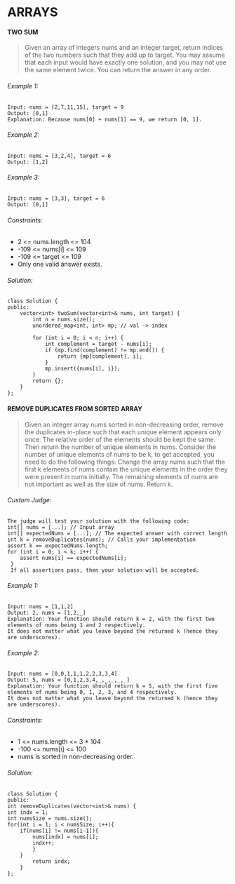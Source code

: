 # ARRAYS  
#### TWO SUM
> Given an array of integers nums and an integer target, return indices of the two numbers such that they add up to target.
> You may assume that each input would have exactly one solution, and you may not use the same element twice.
> You can return the answer in any order.

###### Example 1:  
    Input: nums = [2,7,11,15], target = 9  
    Output: [0,1]  
    Explanation: Because nums[0] + nums[1] == 9, we return [0, 1].  
###### Example 2:  
    Input: nums = [3,2,4], target = 6  
    Output: [1,2]  
###### Example 3:  
    Input: nums = [3,3], target = 6  
    Output: [0,1]  
###### Constraints:
* 2 <= nums.length <= 104
* -109 <= nums[i] <= 109
* -109 <= target <= 109
* Only one valid answer exists.
###### Solution:
    class Solution {
    public:
	    vector<int> twoSum(vector<int>& nums, int target) {
		    int n = nums.size();
		    unordered_map<int, int> mp; // val -> index
    
		    for (int i = 0; i < n; i++) {
			    int complement = target - nums[i];
			    if (mp.find(complement) != mp.end()) {
				    return {mp[complement], i};
			    }
			    mp.insert({nums[i], i});
		    }
		    return {};
	    }
    };

#### REMOVE DUPLICATES FROM SORTED ARRAY
> Given an integer array nums sorted in non-decreasing order, remove the duplicates in-place such that each unique element appears only once.
> The relative order of the elements should be kept the same.
> Then return the number of unique elements in nums.
> Consider the number of unique elements of nums to be k, to get accepted, you need to do the following things:
> Change the array nums such that the first k elements of nums contain the unique elements in the order they were present in nums initially.
> The remaining elements of nums are not important as well as the size of nums. Return k.

###### Custom Judge:
    The judge will test your solution with the following code:
    int[] nums = [...]; // Input array
    int[] expectedNums = [...]; // The expected answer with correct length
    int k = removeDuplicates(nums); // Calls your implementation
    assert k == expectedNums.length;
    for (int i = 0; i < k; i++) {
    	assert nums[i] == expectedNums[i];
     }
     If all assertions pass, then your solution will be accepted.  
###### Example 1:  
    Input: nums = [1,1,2]
    Output: 2, nums = [1,2,_]
    Explanation: Your function should return k = 2, with the first two elements of nums being 1 and 2 respectively.
    It does not matter what you leave beyond the returned k (hence they are underscores).
###### Example 2:  
    Input: nums = [0,0,1,1,1,2,2,3,3,4]
    Output: 5, nums = [0,1,2,3,4,_,_,_,_,_]
    Explanation: Your function should return k = 5, with the first five elements of nums being 0, 1, 2, 3, and 4 respectively.
    It does not matter what you leave beyond the returned k (hence they are underscores). 

###### Constraints:
* 1 <= nums.length <= 3 * 104
* -100 <= nums[i] <= 100
* nums is sorted in non-decreasing order.
###### Solution:
    class Solution {
    public:
    int removeDuplicates(vector<int>& nums) {
    int indx = 1;
    int numsSize = nums.size();
    for(int i = 1; i < numsSize; i++){
        if(nums[i] != nums[i-1]){
            nums[indx] = nums[i];
            indx++;
            }
        }
            return indx;
        }
    };
